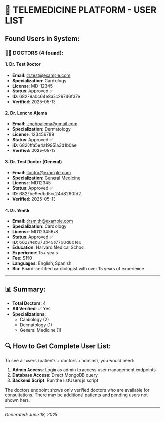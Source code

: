 # 👥 TELEMEDICINE PLATFORM - USER LIST

## Found Users in System:

### 👨‍⚕️ DOCTORS (4 found):

#### 1. Dr. Test Doctor
- **Email**: dr.test@example.com
- **Specialization**: Cardiology  
- **License**: MD-12345
- **Status**: Approved ✅
- **ID**: 68229a0c64e8a3c29746f37e
- **Verified**: 2025-05-13

#### 2. Dr. Lencho Ajema  
- **Email**: lenchoajema@gmail.com
- **Specialization**: Dermatology
- **License**: 123456789
- **Status**: Approved ✅
- **ID**: 6820ffa5e4a19951a3d1b0ae
- **Verified**: 2025-05-13

#### 3. Dr. Test Doctor (General)
- **Email**: doctor@example.com
- **Specialization**: General Medicine
- **License**: MD12345
- **Status**: Approved ✅
- **ID**: 6822be9edbd5cc24d8260fd2
- **Verified**: 2025-05-13

#### 4. Dr. Smith
- **Email**: drsmith@example.com
- **Specialization**: Cardiology
- **License**: MD12345678
- **Status**: Approved ✅
- **ID**: 68224ed073b4987790d861e0
- **Education**: Harvard Medical School
- **Experience**: 15+ years
- **Fee**: $150
- **Languages**: English, Spanish
- **Bio**: Board-certified cardiologist with over 15 years of experience

---

## 📊 Summary:
- **Total Doctors**: 4
- **All Verified**: ✅ Yes
- **Specializations**: 
  - Cardiology (2)
  - Dermatology (1) 
  - General Medicine (1)

## 🔍 How to Get Complete User List:

To see all users (patients + doctors + admins), you would need:

1. **Admin Access**: Login as admin to access user management endpoints
2. **Database Access**: Direct MongoDB query
3. **Backend Script**: Run the listUsers.js script

The doctors endpoint shows only verified doctors who are available for consultations. There may be additional patients and pending users not shown here.

---
*Generated: June 18, 2025*
